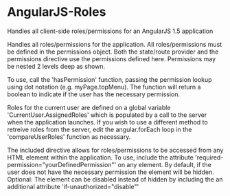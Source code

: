 # AngularJS-Roles
Handles all client-side roles/permissions for an AngularJS 1.5 application

Handles all roles/permissions for the application. All roles/permissions must be defined
in the permissions object. Both the state/route provider and the permissions directive use 
the permissions defined here. Permissions may be nested 2 levels deep as shown. 

To use, call the 'hasPermission' function, passing the permission lookup using dot notation
(e.g. myPage.topMenu). The function will return a boolean to indicate if the user has the 
necessary permission.

Roles for the current user are defined on a global variable 'CurrentUser.AssignedRoles' which is
populated by a call to the server when the application launches. If you wish to use a different
method to retreive roles from the server, edit the angular.forEach loop in the 'compareUserRoles'
function as necessary.

The included directive allows for roles/permissions to be accessed from any HTML element within the application.
To use, include the attribute 'required-permission="yourDefinedPermission"' on any element.
By default, if the user does not have the necessary permission the element will be hidden.
Optional: The element can be disabled instead of hidden by including the an additional attribute
'if-unauthorized="disable"'
